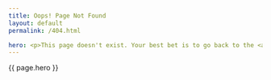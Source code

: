 ```yaml
---
title: Oops! Page Not Found
layout: default
permalink: /404.html

hero: <p>This page doesn't exist. Your best bet is to go back to the <a href="/index.html">home page</a> and try again.</p><p>If you have found a broken link, please <a href="/contact/">contact the webmaster</a>.</p>
---
```


<p>{{ page.hero }}</p>
